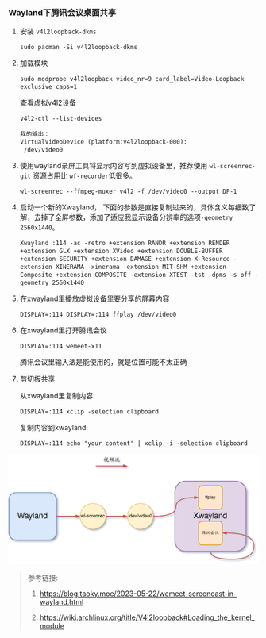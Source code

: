  

### Wayland下腾讯会议桌面共享

1. 安装 `v4l2loopback-dkms`

   ```shell
   sudo pacman -Si v4l2loopback-dkms
   ```

2. 加载模块

   ```shell
   sudo modprobe v4l2loopback video_nr=9 card_label=Video-Loopback exclusive_caps=1
   ```

   查看虚拟v4l2设备

   ```shell
   v4l2-ctl --list-devices       
   ```

   ```
   我的输出：
   VirtualVideoDevice (platform:v4l2loopback-000):
   	/dev/video0
   ```

   

3. 使用wayland录屏工具将显示内容写到虚拟设备里，推荐使用 `wl-screenrec-git` 资源占用比 `wf-recorder`低很多。

   ```shell
   wl-screenrec --ffmpeg-muxer v4l2 -f /dev/video0 --output DP-1
   ```

4. 启动一个新的Xwayland， 下面的参数是直接复制过来的，具体含义每细致了解，去掉了全屏参数，添加了适应我显示设备分辨率的选项`-geometry 2560x1440`。

   ```shell
   Xwayland :114 -ac -retro +extension RANDR +extension RENDER +extension GLX +extension XVideo +extension DOUBLE-BUFFER +extension SECURITY +extension DAMAGE +extension X-Resource -extension XINERAMA -xinerama -extension MIT-SHM +extension Composite +extension COMPOSITE -extension XTEST -tst -dpms -s off -geometry 2560x1440
   ```

5. 在xwayland里播放虚拟设备里要分享的屏幕内容

   ```shell
   DISPLAY=:114 DISPLAY=:114 ffplay /dev/video0
   ```

6. 在xwayland里打开腾讯会议

   ```shell
   DISPLAY=:114 wemeet-x11
   ```

   腾讯会议里输入法是能使用的，就是位置可能不太正确

7. 剪切板共享

   从xwayland里复制内容:

   ```shell
   DISPLAY=:114 xclip -selection clipboard
   ```

   复制内容到xwayland:

   ```shell
   DISPLAY=:114 echo "your content" | xclip -i -selection clipboard 
   ```

![](https://github.com/xiaohuirong/blog/blob/main/img/wemeet-wayland.png?raw=true)




> 参考链接:
>
> 1. https://blog.taoky.moe/2023-05-22/wemeet-screencast-in-wayland.html
>
> 2. https://wiki.archlinux.org/title/V4l2loopback#Loading_the_kernel_module